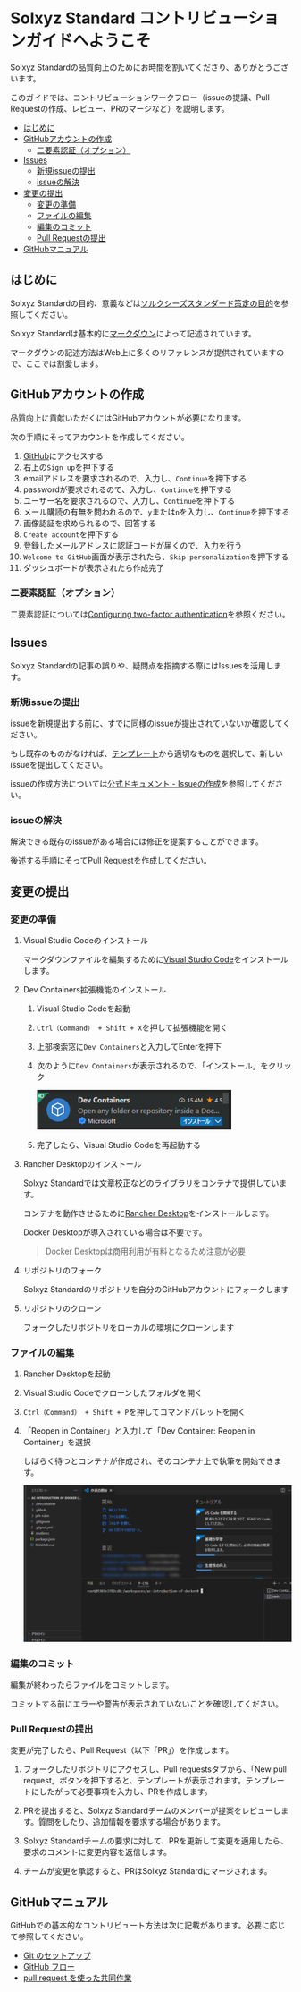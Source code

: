 # Solxyz Standard コントリビューションガイドへようこそ <!-- omit in toc -->

Solxyz Standardの品質向上のためにお時間を割いてくださり、ありがとうございます。

このガイドでは、コントリビューションワークフロー（issueの提議、Pull Requestの作成、レビュー、PRのマージなど）を説明します。

- [はじめに](#はじめに)
- [GitHubアカウントの作成](#githubアカウントの作成)
  - [二要素認証（オプション）](#二要素認証オプション)
- [Issues](#issues)
  - [新規issueの提出](#新規issueの提出)
  - [issueの解決](#issueの解決)
- [変更の提出](#変更の提出)
  - [変更の準備](#変更の準備)
  - [ファイルの編集](#ファイルの編集)
  - [編集のコミット](#編集のコミット)
  - [Pull Requestの提出](#pull-requestの提出)
- [GitHubマニュアル](#githubマニュアル)

## はじめに

Solxyz Standardの目的、意義などは[ソルクシーズスタンダード策定の目的](introduction.md)を参照してください。

Solxyz Standardは基本的に[マークダウン](https://ja.wikipedia.org/wiki/Markdown)によって記述されています。

マークダウンの記述方法はWeb上に多くのリファレンスが提供されていますので、ここでは割愛します。

## GitHubアカウントの作成

品質向上に貢献いただくにはGitHubアカウントが必要になります。

次の手順にそってアカウントを作成してください。

1. [GitHub](https://github.com/)にアクセスする
2. 右上の`Sign up`を押下する
3. emailアドレスを要求されるので、入力し、`Continue`を押下する
4. passwordが要求されるので、入力し、`Continue`を押下する
5. ユーザー名を要求されるので、入力し、`Continue`を押下する
6. メール購読の有無を問われるので、`y`または`n`を入力し、`Continue`を押下する
7. 画像認証を求められるので、回答する
8. `Create account`を押下する
9. 登録したメールアドレスに認証コードが届くので、入力を行う
10. `Welcome to GitHub`画面が表示されたら、`Skip personalization`を押下する
11. ダッシュボードが表示されたら作成完了

### 二要素認証（オプション）

二要素認証については[Configuring two-factor authentication](https://docs.github.com/ja/authentication/securing-your-account-with-two-factor-authentication-2fa/configuring-two-factor-authentication)を参照ください。

## Issues

Solxyz Standardの記事の誤りや、疑問点を指摘する際にはIssuesを活用します。

### 新規issueの提出

issueを新規提出する前に、すでに同様のissueが提出されていないか確認してください。

もし既存のものがなければ、[テンプレート](https://github.com/solxyz-jsn/solxyz-development-standard/issues/new/choose)から適切なものを選択して、新しいissueを提出してください。

issueの作成方法については[公式ドキュメント - Issueの作成](https://docs.github.com/ja/issues/tracking-your-work-with-issues/creating-an-issue)を参照してください。

### issueの解決

解決できる既存のissueがある場合には修正を提案することができます。

後述する手順にそってPull Requestを作成してください。

## 変更の提出

### 変更の準備

1. Visual Studio Codeのインストール

    マークダウンファイルを編集するために[Visual Studio Code](https://azure.microsoft.com/ja-jp/products/visual-studio-code/)をインストールします。

2. Dev Containers拡張機能のインストール

   1. Visual Studio Codeを起動

   2. `Ctrl（Command） + Shift + X`を押して拡張機能を開く

   3. 上部検索窓に`Dev Containers`と入力してEnterを押下

   4. 次のように`Dev Containers`が表示されるので、「インストール」をクリック

      ![image.png](/img/dev_container_extention.png)

   5. 完了したら、Visual Studio Codeを再起動する

3. Rancher Desktopのインストール

    Solxyz Standardでは文章校正などのライブラリをコンテナで提供しています。

    コンテナを動作させるために[Rancher Desktop](https://rancherdesktop.io/)をインストールします。

    Docker Desktopが導入されている場合は不要です。

    > Docker Desktopは商用利用が有料となるため注意が必要

4. リポジトリのフォーク

   Solxyz Standardのリポジトリを自分のGitHubアカウントにフォークします

5. リポジトリのクローン

    フォークしたリポジトリをローカルの環境にクローンします

### ファイルの編集

1. Rancher Desktopを起動

2. Visual Studio Codeでクローンしたフォルダを開く

3. `Ctrl（Command） + Shift + P`を押してコマンドパレットを開く

4. 「Reopen in Container」と入力して「Dev Container: Reopen in Container」を選択

    しばらく待つとコンテナが作成され、そのコンテナ上で執筆を開始できます。

    ![image.png](/img/vscode.png)

### 編集のコミット

編集が終わったらファイルをコミットします。

コミットする前にエラーや警告が表示されていないことを確認してください。

### Pull Requestの提出

変更が完了したら、Pull Request（以下「PR」）を作成します。

1. フォークしたリポジトリにアクセスし、Pull requestsタブから、「New pull request」ボタンを押下すると、テンプレートが表示されます。テンプレートにしたがって必要事項を入力し、PRを作成します。

2. PRを提出すると、Solxyz Standardチームのメンバーが提案をレビューします。質問をしたり、追加情報を要求する場合があります。

3. Solxyz Standardチームの要求に対して、PRを更新して変更を適用したら、要求のコメントに変更内容を返信します。

4. チームが変更を承認すると、PRはSolxyz Standardにマージされます。

## GitHubマニュアル

GitHubでの基本的なコントリビュート方法は次に記載があります。必要に応じて参照してください。

- [Git のセットアップ](https://docs.github.com/ja/get-started/quickstart/set-up-git)
- [GitHub フロー](https://docs.github.com/ja/get-started/quickstart/github-flow)
- [pull request を使った共同作業](https://docs.github.com/ja/pull-requests/collaborating-with-pull-requests)
